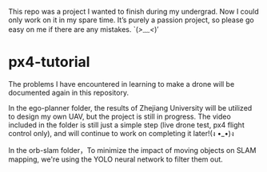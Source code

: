 This repo was a project I wanted to finish during my undergrad. Now I could only work on it in my spare time. It’s purely a passion project, so please go easy on me if there are any mistakes. `(*>﹏<*)′

# px4-tutorial
The problems I have encountered in learning to make a drone will be documented again in this repository.

In the ego-planner folder, the results of Zhejiang University will be utilized to design my own UAV, but the project is still in progress. The video included in the folder is still just a simple step (live drone test, px4 flight control only), and will continue to work on completing it later!(ง •_•)ง

In the orb-slam folder，To minimize the impact of moving objects on SLAM mapping, we're using the YOLO neural network to filter them out. 

